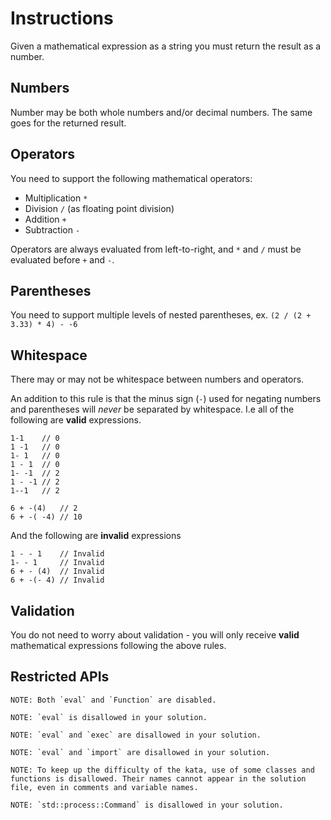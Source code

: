# Instructions

Given a mathematical expression as a string you must return the result as a number.

## Numbers

Number may be both whole numbers and/or decimal numbers. The same goes for the returned result.

## Operators

You need to support the following mathematical operators:

* Multiplication `*`
* Division `/` (as floating point division)
* Addition `+`
* Subtraction `-`

Operators are always evaluated from left-to-right, and `*` and `/` must be evaluated before `+` and `-`.

## Parentheses

You need to support multiple levels of nested parentheses, ex. `(2 / (2 + 3.33) * 4) - -6`

## Whitespace

There may or may not be whitespace between numbers and operators.

An addition to this rule is that the minus sign (`-`) used for negating numbers and parentheses will *never* be separated by whitespace. I.e all of the following are **valid** expressions.

```
1-1    // 0
1 -1   // 0
1- 1   // 0
1 - 1  // 0
1- -1  // 2
1 - -1 // 2
1--1   // 2

6 + -(4)   // 2
6 + -( -4) // 10
```

And the following are **invalid** expressions

```
1 - - 1    // Invalid
1- - 1     // Invalid
6 + - (4)  // Invalid
6 + -(- 4) // Invalid
```

## Validation

You do not need to worry about validation - you will only receive **valid** mathematical expressions following the above rules.

## Restricted APIs

```if:javascript
NOTE: Both `eval` and `Function` are disabled.
```

```if:php
NOTE: `eval` is disallowed in your solution.
```

```if:python
NOTE: `eval` and `exec` are disallowed in your solution.
```
```if:clojure
NOTE: `eval` and `import` are disallowed in your solution.
```

```if:java
NOTE: To keep up the difficulty of the kata, use of some classes and functions is disallowed. Their names cannot appear in the solution file, even in comments and variable names.
```

```if:rust
NOTE: `std::process::Command` is disallowed in your solution.
```
